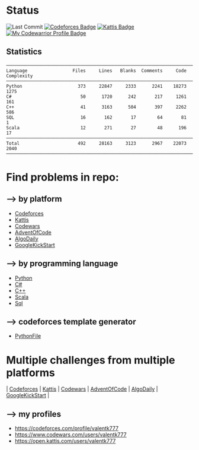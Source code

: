 
#
# Status

<!-- ![visitor badge](https://visitor-badge-reloaded.herokuapp.com/badge?page_id=valentk777.Contests&color=be54c6&style=flat&logo=Github) -->
![Last Commit](https://img.shields.io/github/last-commit/valentk777/Contests.svg)
[![Codeforces Badge](https://cp-logo.vercel.app/codeforces/valentk777?logo=true)](https://codeforces.com/profile/valentk777)
[![Kattis Badge](https://img.shields.io/badge/Kattis-192-COLOR.svg)](https://open.kattis.com/users/valentk777)
[![My Codewarrior Profile Badge](https://www.codewars.com/users/valentk777/badges/micro)](https://www.codewars.com/users/valentk777)


## Statistics
<!--
brew install scc
scc -i cpp,cs,py,sc,sql AdventOfCode Algodaily Codeforces Codewars GoogleKickStart Kattis/
-->

```
───────────────────────────────────────────────────────────────────────────────
Language                 Files     Lines   Blanks  Comments     Code Complexity
───────────────────────────────────────────────────────────────────────────────
Python                     373     22847     2333      2241    18273       1275
C#                          50      1720      242       217     1261        161
C++                         41      3163      504       397     2262        586
SQL                         16       162       17        64       81          1
Scala                       12       271       27        48      196         17
───────────────────────────────────────────────────────────────────────────────
Total                      492     28163     3123      2967    22073       2040
───────────────────────────────────────────────────────────────────────────────
```


#
# Find problems in repo:

## --> by platform

* [Codeforces](https://github.com/valentk777/Contests/search?q=tag-codeforces)
* [Kattis](https://github.com/valentk777/Contests/search?q=tag-kattis)
* [Codewars](https://github.com/valentk777/Contests/search?q=tag-codewars)
* [AdventOfCode](https://github.com/valentk777/Contests/search?q=tag-adventOfCode)
* [AlgoDaily](https://github.com/valentk777/Contests/search?q=tag-algodaily)
* [GoogleKickStart](https://github.com/valentk777/Contests/search?q=tag-google-kickstart)

## --> by programming language

* [Python](https://github.com/valentk777/Contests/search?l=python)
* [C#](https://github.com/valentk777/Contests/search?l=C%23)
* [C++](https://github.com/valentk777/Contests/search?l=cpp)
* [Scala](https://github.com/valentk777/Contests/search?l=scala)
* [Sql](https://github.com/valentk777/Contests/search?l=sql)

## --> codeforces template generator
* [PythonFile](https://github.com/valentk777/Contests/blob/main/Codeforces/Python/generate_teplate.py)

#
# Multiple challenges from multiple platforms

| [Codeforces](https://codeforces.com/)
| [Kattis](https://open.kattis.com/)
| [Codewars](https://www.codewars.com/dashboard)
| [AdventOfCode](https://adventofcode.com)
| [AlgoDaily](https://algodaily.com/dashboard)
| [GoogleKickStart](https://codingcompetitions.withgoogle.com)
|


## --> my profiles

* https://codeforces.com/profile/valentk777
* https://www.codewars.com/users/valentk777
* https://open.kattis.com/users/valentk777
